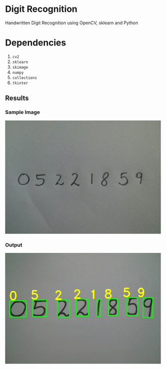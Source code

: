 # Digit Recognition
Handwritten Digit Recognition using OpenCV, sklearn and Python 

# Dependencies
1. `cv2`
2. `sklearn`
3. `skimage`
4. `numpy`
5. `collections`
6. `tkinter`


## Results

### Sample Image 
![](photo_1.jpg)

### Output
![](output.png)
